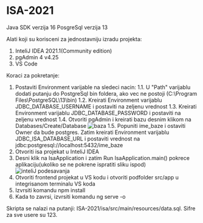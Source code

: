 # ISA-2021
Java SDK verzija 16
PosgreSql verzija 13

Alati koji su korisceni za jednostavniju izradu projekta:
1. InteliJ IDEA 2021.1(Community edition)
2. pgAdmin 4 v4.25
3. VS Code

Koraci za pokretanje:
1. Postaviti Environment varijable na sledeci nacin:
    1.1. U "Path" varijablu dodati putanju do PostgreSql bin foldera, ako vec ne postoji (C:\Program Files\PostgreSQL\13\bin)
    1.2. Kreirati Environment varijablu JDBC_DATABASE_USERNAME i postaviti na zeljenu vrednost
    1.3. Kreirati Environment varijablu JDBC_DATABASE_PASSWORD i postaviti na zeljenu vrednost
    1.4. Otvoriti pgAdmin i kreirati bazu desnim klikom na Databases/Create/Database
    ![baza](https://user-images.githubusercontent.com/58110517/185405713-6d41e320-d6d3-4ac4-880c-5b359fa853fb.png)
    1.5. Popuniti ime_baze i ostaviti Owner da bude postgres. Zatim kreirati Environment varijablu JDBC_ISA_DATABASE_URL i postaviti vrednost na           jdbc:postgresql://localhost:5432/ime_baze     
2. Otvoriti isa projekat u InteliJ IDEA
3. Desni klik na IsaApplication i zatim Run IsaApplication.main() pokrece aplikaciju(ukoliko se ne pokrene ispratiti sliku ispod)
  ![inteliJ podesavanja](https://user-images.githubusercontent.com/58110517/185410359-5798733e-efbd-4e44-864a-ab8b089982ca.png)
4. Otvoriti frontend projekat u VS kodu i otvoriti podfolder src/app u integrisanom terminalu VS koda
5. Izvrsiti komandu npm install
6. Kada to zavrsi, izvrsiti komandu ng serve -o

Skripta se nalazi na putanji: ISA-2021/isa/src/main/resources/data.sql.
Sifre za sve usere su 123.
